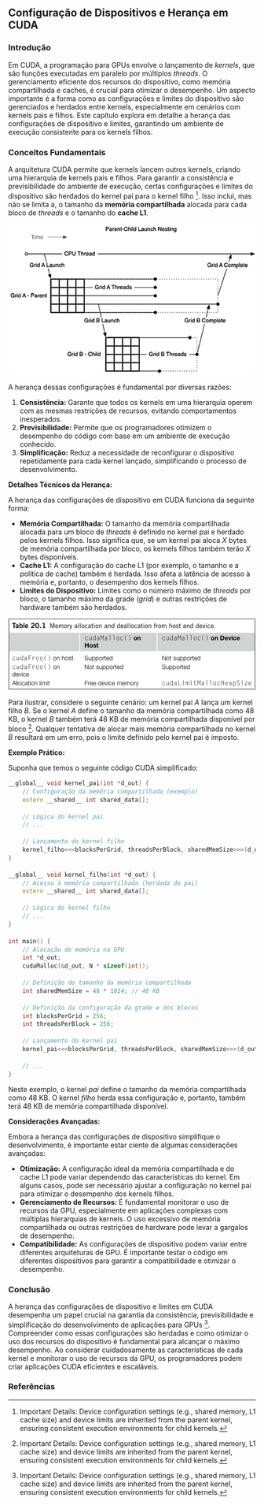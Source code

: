## Configuração de Dispositivos e Herança em CUDA

### Introdução

Em CUDA, a programação para GPUs envolve o lançamento de *kernels*, que são funções executadas em paralelo por múltiplos *threads*. O gerenciamento eficiente dos recursos do dispositivo, como memória compartilhada e caches, é crucial para otimizar o desempenho. Um aspecto importante é a forma como as configurações e limites do dispositivo são gerenciados e herdados entre kernels, especialmente em cenários com kernels pais e filhos. Este capítulo explora em detalhe a herança das configurações de dispositivo e limites, garantindo um ambiente de execução consistente para os kernels filhos.

### Conceitos Fundamentais

A arquitetura CUDA permite que kernels lancem outros kernels, criando uma hierarquia de kernels pais e filhos. Para garantir a consistência e previsibilidade do ambiente de execução, certas configurações e limites do dispositivo são herdados do kernel pai para o kernel filho [^1]. Isso inclui, mas não se limita a, o tamanho da **memória compartilhada** alocada para cada bloco de *threads* e o tamanho do **cache L1**.

![Parent-child kernel launch nesting demonstrating CUDA dynamic parallelism execution flow.](./../images/image3.jpg)

A herança dessas configurações é fundamental por diversas razões:

1.  **Consistência:** Garante que todos os kernels em uma hierarquia operem com as mesmas restrições de recursos, evitando comportamentos inesperados.
2.  **Previsibilidade:** Permite que os programadores otimizem o desempenho do código com base em um ambiente de execução conhecido.
3.  **Simplificação:** Reduz a necessidade de reconfigurar o dispositivo repetidamente para cada kernel lançado, simplificando o processo de desenvolvimento.

**Detalhes Técnicos da Herança:**

A herança das configurações de dispositivo em CUDA funciona da seguinte forma:

*   **Memória Compartilhada:** O tamanho da memória compartilhada alocada para um bloco de *threads* é definido no kernel pai e herdado pelos kernels filhos. Isso significa que, se um kernel pai aloca *X* bytes de memória compartilhada por bloco, os kernels filhos também terão *X* bytes disponíveis.
*   **Cache L1:** A configuração do cache L1 (por exemplo, o tamanho e a política de cache) também é herdada. Isso afeta a latência de acesso à memória e, portanto, o desempenho dos kernels filhos.
*   **Limites do Dispositivo:** Limites como o número máximo de *threads* por bloco, o tamanho máximo da grade (*grid*) e outras restrições de hardware também são herdados.

![Memory allocation and deallocation behavior of `cudaMalloc()` and `cudaFree()` from host and device.](./../images/image1.jpg)

Para ilustrar, considere o seguinte cenário: um kernel pai *A* lança um kernel filho *B*. Se o kernel *A* define o tamanho da memória compartilhada como 48 KB, o kernel *B* também terá 48 KB de memória compartilhada disponível por bloco [^1].  Qualquer tentativa de alocar mais memória compartilhada no kernel *B* resultará em um erro, pois o limite definido pelo kernel pai é imposto.

**Exemplo Prático:**

Suponha que temos o seguinte código CUDA simplificado:

```c++
__global__ void kernel_pai(int *d_out) {
    // Configuração da memória compartilhada (exemplo)
    extern __shared__ int shared_data[];

    // Lógica do kernel pai
    // ...

    // Lançamento do kernel filho
    kernel_filho<<<blocksPerGrid, threadsPerBlock, sharedMemSize>>>(d_out);
}

__global__ void kernel_filho(int *d_out) {
    // Acesso à memória compartilhada (herdada do pai)
    extern __shared__ int shared_data[];

    // Lógica do kernel filho
    // ...
}

int main() {
    // Alocação de memória na GPU
    int *d_out;
    cudaMalloc(&d_out, N * sizeof(int));

    // Definição do tamanho da memória compartilhada
    int sharedMemSize = 48 * 1024; // 48 KB

    // Definição da configuração da grade e dos blocos
    int blocksPerGrid = 256;
    int threadsPerBlock = 256;

    // Lançamento do kernel pai
    kernel_pai<<<blocksPerGrid, threadsPerBlock, sharedMemSize>>>(d_out);

    // ...
}
```

Neste exemplo, o kernel *pai* define o tamanho da memória compartilhada como 48 KB. O kernel *filho* herda essa configuração e, portanto, também terá 48 KB de memória compartilhada disponível.

**Considerações Avançadas:**

Embora a herança das configurações de dispositivo simplifique o desenvolvimento, é importante estar ciente de algumas considerações avançadas:

*   **Otimização:** A configuração ideal da memória compartilhada e do cache L1 pode variar dependendo das características do kernel. Em alguns casos, pode ser necessário ajustar a configuração no kernel pai para otimizar o desempenho dos kernels filhos.
*   **Gerenciamento de Recursos:** É fundamental monitorar o uso de recursos da GPU, especialmente em aplicações complexas com múltiplas hierarquias de kernels.  O uso excessivo de memória compartilhada ou outras restrições de hardware pode levar a gargalos de desempenho.
*   **Compatibilidade:** As configurações de dispositivo podem variar entre diferentes arquiteturas de GPU. É importante testar o código em diferentes dispositivos para garantir a compatibilidade e otimizar o desempenho.

### Conclusão

A herança das configurações de dispositivo e limites em CUDA desempenha um papel crucial na garantia da consistência, previsibilidade e simplificação do desenvolvimento de aplicações para GPUs [^1]. Compreender como essas configurações são herdadas e como otimizar o uso dos recursos do dispositivo é fundamental para alcançar o máximo desempenho. Ao considerar cuidadosamente as características de cada kernel e monitorar o uso de recursos da GPU, os programadores podem criar aplicações CUDA eficientes e escaláveis.

### Referências

[^1]: Important Details: Device configuration settings (e.g., shared memory, L1 cache size) and device limits are inherited from the parent kernel, ensuring consistent execution environments for child kernels.
<!-- END -->